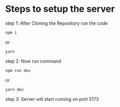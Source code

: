 # Steps to setup the server

step 1: After Cloning the Repository run the code 
```
npm i 
```
or
```
yarn
```

step 2: Now run command
```
npm run dev
```
or 
```
yarn dev
```

step 3: Server will start running on port 5173
